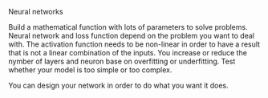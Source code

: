 Neural networks

Build a mathematical function with lots of parameters to solve problems.
Neural network and loss function depend on the problem you want to deal with.
The activation function needs to be non-linear in order to have a result that
is not a linear combination of the inputs.
You increase or reduce the nymber of layers and neuron base on overfitting or 
underfitting. Test whether your model is too simple or too complex.

You can design your network in order to do what you want it does.
